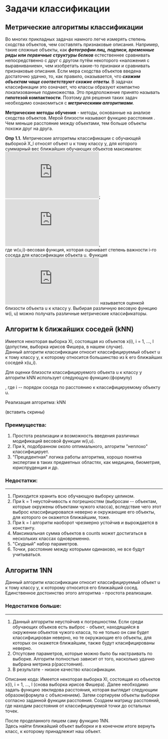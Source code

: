  Задачи классификации
 =======================
 Метрические алгоритмы классификации 
------------------------------------------------------------------------
Во многих прикладных задачах намного легче измерять степень сходства объектов, чем составлять признаковые описания.
Например, такие сложные объекты, как ***фотографии лиц, подписи, временные ряды или первичные структуры белков*** естественнее сравнивать непосредственно с друг с другом путём некоторого «наложения с выравниванием», чем изобретать какие-то признаки и сравнивать признаковые описания. Если мера сходства объектов введена достаточно удачно, то, как правило, оказывается, что ***схожим объектам чаще соответствуют схожие ответы***. В задачах классификации это означает, что классы образуют компактно локализованные подмножества. Это предположение принято называть **гипотезой компактности**. Поэтому для решения таких задач необходимо ознакомиться с ***метрическими алгоритмами***.

**Метрические методы обучения** - методы, основанные на анализе сходства объектов.
Мерой близости называют функцию расстояния . Чем меньше расстояние между объектами, тем больше объекты похожи друг на друга.

**Опр 1.1.** Метрические алгоритмы классификации с обучающей выборкой X_l относят объект u к тому классу y, для которого суммарный вес ближайших обучающих объектов максимален:  
![](https://latex.codecogs.com/gif.latex?a%28u%2C%20X%5E%7Bl%7D%29%3D%20%5Carg%20%5Cmax%20%5CGamma%20_%7By%7D%28u%2C%20X%5E%7Bl%7D%29);  
![](https://latex.codecogs.com/gif.latex?%5CGamma%20_%7By%7D%28u%2C%20X%5E%7Bl%7D%29%3D%20%5Csum_%7Bi%3D1%7D%5E%7Bl%7D%5By_%7Bu%7D%5E%7B%28i%29%7D%3D%20y%5D%5Comega%20%28i%2Cu%29),  
где w(u,i)-весовая функция, которая оценивает степень важности i-го соседа для классификации объекта u. Функция ![](https://latex.codecogs.com/gif.latex?%5Cinline%20%5CGamma%20_%7By%7D%28u%2C%20X%5E%7Bl%7D%29) называется оценкой близости объекта u к классу y. Выбирая различную весовую функцию w(i, u) можно получать различные метрические классификаторы.


 Алгоритм k ближайших соседей (kNN)
-------------------------------------
Имеется некоторая выборка Xl, состоящая из объектов x(i), i = 1, ..., l (допустим, выборка ирисов Фишера, в нашем случае).   
Данный алгоритм классификации относит классифицируемый объект u к тому классу y, к которому относится большинство из k его ближайших соседей x(u_i).

Для оценки близости классифицируемого объекта u к классу y алгоритм kNN использует следующую функцию:(формулу)

 , где i -- порядок соседа по расстоянию к классифицируемому объекту u.



Реализация алгоритма: kNN

(вставить скрины)

### Преимущества:

1. Простота реализации и возможность введения различных модификаций весовой функции w(i,u).
2. При k, подобранном около оптимального, алгоритм "неплохо" классифицирует.
3. "Прецедентная" логика работы алгоритма, хорошо понятна экспертам в таких предметных областях, как медицина, биометрия, юриспруденция и др.

### Недостатки:
------------
1. Приходится хранить всю обучающую выборку целиком.
2. При k = 1 неустойчивость к погрешностям (выбросам -- объектам, которые окружены объектами чужого класса), 
вследствие чего этот выброс классифицировался неверно и окружающие его объекты, для которого он окажется ближайшим, тоже.
3. При k = l алгоритм наоборот чрезмерно устойчив и вырождается в константу.
4. Максимальная сумма объектов в counts может достигаться в нескольких классах одновременно.
5. "Скудный" набор параметров.
6. Точки, расстояние между которыми одинаково, не все будут учитываться.

Алгоритм 1NN
-----------------------------------
  
Данный алгоритм классификации относит классифицируемый объект u к тому классу y, к которому относится его ближайший сосед.
Единственное достоинство этого алгоритма - простота реализации.

### Недостатков больше:
-----------
1. Данный алгорритм неустойчив к погрешностям. Если среди обучающих объеков есть выброс - объект, находящийся в окружении объектов чужого класса, 
то не только он сам будет классифицирован неверно, но те окружающие его объекты, для которых он окажется ближайшим, также будут класифицированы неверно.
2. Отсутсвие параметров, которые можно было бы настраивать по выборке.
Алгоритм полностью зависит от того, насколько удачно выбрана метрика p(расстояния).
3. В результате - низкое качество классификации.

Описание кода:
Имеется некоторая выборка Xl, состоящая из объектов x(i), i = 1, ..., l (снова выборка ирисов Фишера). 
Далее необходимо задать функцию эвклидова расстояния, которая выглядит следующим образом(формула с объяснением).
Затем сортируем объекты выборки согласно заданной функции расстояния. 
Создаем матрицу расстояний, где находим
расстояния от классифицируемой точки до остальных точек.

После проделанного пишем саму функцию 1NN.  
Здесь найти ближайший объект выборки и в конечном итоге вернуть класс, к которому принадлежит наш объект.  

